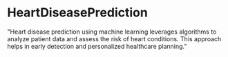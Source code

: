 # HeartDiseasePrediction
"Heart disease prediction using machine learning leverages algorithms to analyze patient data and assess the risk of heart conditions. This approach helps in early detection and personalized healthcare planning."
